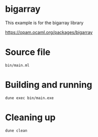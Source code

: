 # bigarray

This example is for the bigarray library

https://opam.ocaml.org/packages/bigarray

# Source file

`bin/main.ml`

# Building and running

`dune exec bin/main.exe`

# Cleaning up

`dune clean`
